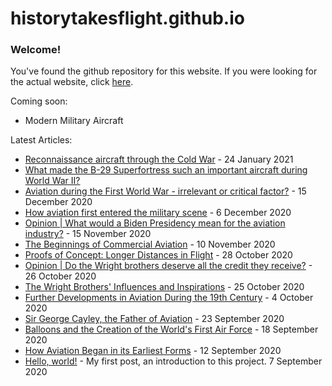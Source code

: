 # historytakesflight.github.io

### Welcome!
You've found the github repository for this website. If you were looking for the actual website, click <a href="https://historytakesflight.github.io/" target="_blank">here</a>. 

Coming soon:
* Modern Military Aircraft

Latest Articles:
* [Reconnaissance aircraft through the Cold War](https://historytakesflight.github.io/military/cold-war) - 24 January 2021
* [What made the B-29 Superfortress such an important aircraft during World War II?](https://historytakesflight.github.io/military/superfortress)
* [Aviation during the First World War - irrelevant or critical factor?](https://historytakesflight.github.io/military/first-world-wor) - 15 December 2020
* [How aviation first entered the military scene](https://historytakesflight.github.io/military/first-uses-of-aviation) - 6 December 2020
* [Opinion | What would a Biden Presidency mean for the aviation industry?](https://historytakesflight.github.io/opinion/biden-aviation-industry) - 15 November 2020
* [The Beginnings of Commercial Aviation](https://historytakesflight.github.io/beginnings/beginnings-of-commercial-aviation) - 10 November 2020
* [Proofs of Concept: Longer Distances in Flight](https://historytakesflight.github.io/beginnings/longer-distances) - 28 October 2020
* [Opinion | Do the Wright brothers deserve all the credit they receive?](https://historytakesflight.github.io/beginnings/wright-brothers-credit) - 26 October 2020
* [The Wright Brothers' Influences and Inspirations](https://historytakesflight.github.io/beginnings/wright-brothers-influences) - 25 October 2020
* [Further Developments in Aviation During the 19th Century](https://historytakesflight.github.io/beginnings/nineteenth-century) - 4 October 2020
* [Sir George Cayley, the Father of Aviation](https://historytakesflight.github.io/beginnings/george-cayley) - 23 September 2020
* [Balloons and the Creation of the World's First Air Force](https://historytakesflight.github.io/beginnings/balloons) - 18 September 2020
* [How Aviation Began in its Earliest Forms](https://historytakesflight.github.io/beginnings/earliest-forms) - 12 September 2020
* [Hello, world!](https://historytakesflight.github.io/misc/hello-world) - My first post, an introduction to this project. 7 September 2020
